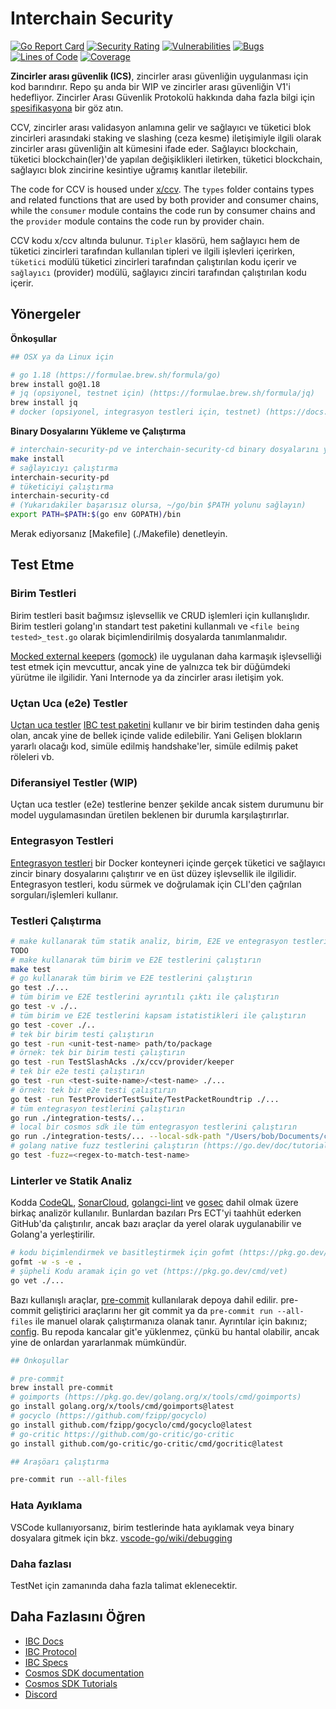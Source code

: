 # Interchain Security

[![Go Report Card](https://goreportcard.com/badge/github.com/cosmos/interchain-security)](https://goreportcard.com/report/github.com/cosmos/interchain-security)
[![Security Rating](https://sonarcloud.io/api/project_badges/measure?project=cosmos_interchain-security&metric=security_rating)](https://sonarcloud.io/summary/new_code?id=cosmos_interchain-security)
[![Vulnerabilities](https://sonarcloud.io/api/project_badges/measure?project=cosmos_interchain-security&metric=vulnerabilities)](https://sonarcloud.io/summary/new_code?id=cosmos_interchain-security)
[![Bugs](https://sonarcloud.io/api/project_badges/measure?project=cosmos_interchain-security&metric=bugs)](https://sonarcloud.io/summary/new_code?id=cosmos_interchain-security)
[![Lines of Code](https://sonarcloud.io/api/project_badges/measure?project=cosmos_interchain-security&metric=ncloc)](https://sonarcloud.io/summary/new_code?id=cosmos_interchain-security)
[![Coverage](https://sonarcloud.io/api/project_badges/measure?project=cosmos_interchain-security&metric=coverage)](https://sonarcloud.io/summary/new_code?id=cosmos_interchain-security)

**Zincirler arası güvenlik (ICS)**, zincirler arası güvenliğin uygulanması için kod barındırır. Repo şu anda bir WIP ve zincirler arası güvenliğin V1'i hedefliyor. Zincirler Arası Güvenlik Protokolü hakkında daha fazla bilgi için [spesifikasyona](https://github.com/cosmos/ibc/blob/main/spec/app/ics-028-cross-chain-validation/README.md) bir göz atın.

CCV, zincirler arası validasyon anlamına gelir ve sağlayıcı ve tüketici blok zincirleri arasındaki staking ve slashing (ceza kesme) iletişimiyle ilgili olarak zincirler arası güvenliğin alt kümesini ifade eder. Sağlayıcı blockchain, tüketici blockchain(ler)'de yapılan değişiklikleri iletirken, tüketici blockchain, sağlayıcı blok zincirine kesintiye uğramış kanıtlar iletebilir.

The code for CCV is housed under [x/ccv](./x/ccv). The `types` folder contains types and related functions that are used by both provider and consumer chains, while the `consumer` module contains the code run by consumer chains and the `provider` module contains the code run by provider chain.

CCV kodu x/ccv altında bulunur. `Tipler` klasörü, hem sağlayıcı hem de tüketici zincirleri tarafından kullanılan tipleri ve ilgili işlevleri içerirken, `tüketici` modülü tüketici zincirleri tarafından çalıştırılan kodu içerir ve `sağlayıcı` (provider) modülü, sağlayıcı zinciri tarafından çalıştırılan kodu içerir.

## Yönergeler

**Önkoşullar**

```bash
## OSX ya da Linux için

# go 1.18 (https://formulae.brew.sh/formula/go)
brew install go@1.18
# jq (opsiyonel, testnet için) (https://formulae.brew.sh/formula/jq)
brew install jq
# docker (opsiyonel, integrasyon testleri için, testnet) (https://docs.docker.com/get-docker/)

```

**Binary Dosyalarını Yükleme ve Çalıştırma**

```bash
# interchain-security-pd ve interchain-security-cd binary dosyalarını yükleme
make install
# sağlayıcıyı çalıştırma
interchain-security-pd
# tüketiciyi çalıştırma
interchain-security-cd
# (Yukarıdakiler başarısız olursa, ~/go/bin $PATH yolunu sağlayın)
export PATH=$PATH:$(go env GOPATH)/bin
```

Merak ediyorsanız [Makefile] (./Makefile) denetleyin.

## Test Etme

### Birim Testleri

Birim testleri basit bağımsız işlevsellik ve CRUD işlemleri için kullanışlıdır. Birim testleri golang'ın standart test paketini kullanmalı ve ```<file being tested>_test.go``` olarak biçimlendirilmiş dosyalarda tanımlanmalıdır.

[Mocked external keepers](./testutil/keeper/mocks.go) ([gomock](https://github.com/golang/mock)) ile uygulanan daha karmaşık işlevselliği test etmek için mevcuttur, ancak yine de yalnızca tek bir düğümdeki yürütme ile ilgilidir. Yani Internode ya da zincirler arası iletişim yok.

### Uçtan Uca (e2e) Testler

[Uçtan uca testler](./e2e-tests/) [IBC test paketini](https://github.com/cosmos/ibc-go/tree/main/testing) kullanır ve bir birim testinden daha geniş olan, ancak yine de bellek içinde valide edilebilir. Yani  Gelişen blokların yararlı olacağı kod, simüle edilmiş handshake'ler, simüle edilmiş paket röleleri vb. 

### Diferansiyel Testler (WIP)

Uçtan uca testler (e2e) testlerine benzer şekilde ancak sistem durumunu bir model uygulamasından üretilen beklenen bir durumla karşılaştırırlar.

### Entegrasyon Testleri

[Entegrasyon testleri](./integration-tests/) bir Docker konteyneri içinde gerçek tüketici ve sağlayıcı zincir binary dosyalarını çalıştırır ve en üst düzey işlevsellik ile ilgilidir. Entegrasyon testleri, kodu sürmek ve doğrulamak için CLI'den çağrılan sorguları/işlemleri kullanır.

### Testleri Çalıştırma

```bash
# make kullanarak tüm statik analiz, birim, E2E ve entegrasyon testlerini çalıştırın
TODO
# make kullanarak tüm birim ve E2E testlerini çalıştırın
make test
# go kullanarak tüm birim ve E2E testlerini çalıştırın
go test ./...
# tüm birim ve E2E testlerini ayrıntılı çıktı ile çalıştırın
go test -v ./..
# tüm birim ve E2E testlerini kapsam istatistikleri ile çalıştırın
go test -cover ./..
# tek bir birim testi çalıştırın
go test -run <unit-test-name> path/to/package
# örnek: tek bir birim testi çalıştırın
go test -run TestSlashAcks ./x/ccv/provider/keeper
# tek bir e2e testi çalıştırın
go test -run <test-suite-name>/<test-name> ./...
# örnek: tek bir e2e testi çalıştırın
go test -run TestProviderTestSuite/TestPacketRoundtrip ./...
# tüm entegrasyon testlerini çalıştırın
go run ./integration-tests/...
# local bir cosmos sdk ile tüm entegrasyon testlerini çalıştırın 
go run ./integration-tests/... --local-sdk-path "/Users/bob/Documents/cosmos-sdk/"
# golang native fuzz testlerini çalıştırın (https://go.dev/doc/tutorial/fuzz)
go test -fuzz=<regex-to-match-test-name>
```

### Linterler ve Statik Analiz

Kodda [CodeQL](https://codeql.github.com/), [SonarCloud](https://sonarcloud.io/), [golangci-lint](https://golangci-lint.run/) ve [gosec](https://github.com/securego/gosec) dahil olmak üzere birkaç analizör kullanılır. Bunlardan bazıları Prs ECT'yi taahhüt ederken GitHub'da çalıştırılır, ancak bazı araçlar da yerel olarak uygulanabilir ve Golang'a yerleştirilir.

```bash
# kodu biçimlendirmek ve basitleştirmek için gofmt (https://pkg.go.dev/cmd/gofmt)
gofmt -w -s -e .
# şüpheli Kodu aramak için go vet (https://pkg.go.dev/cmd/vet)
go vet ./...
```

Bazı kullanışlı araçlar, [pre-commit](https://pre-commit.com/hooks.html) kullanılarak depoya dahil edilir. pre-commit geliştirici araçlarını her git commit ya da `pre-commit run --all-files` ile manuel olarak çalıştırmanıza olanak tanır. Ayrıntılar için bakınız; [config](./.pre-commit-config.yaml). Bu repoda kancalar git'e yüklenmez, çünkü bu hantal olabilir, ancak yine de onlardan yararlanmak mümkündür.

```bash
## Önkoşullar

# pre-commit
brew install pre-commit
# goimports (https://pkg.go.dev/golang.org/x/tools/cmd/goimports)
go install golang.org/x/tools/cmd/goimports@latest
# gocyclo (https://github.com/fzipp/gocyclo)
go install github.com/fzipp/gocyclo/cmd/gocyclo@latest
# go-critic https://github.com/go-critic/go-critic
go install github.com/go-critic/go-critic/cmd/gocritic@latest

## Araşöarı çalıştırma

pre-commit run --all-files
```

### Hata Ayıklama

VSCode kullanıyorsanız, birim testlerinde hata ayıklamak veya binary dosyalara gitmek için bkz. [vscode-go/wiki/debugging](https://github.com/golang/vscode-go/wiki/debugging)

### Daha fazlası

TestNet için zamanında daha fazla talimat eklenecektir.

## Daha Fazlasını Öğren

- [IBC Docs](https://docs.cosmos.network/master/ibc/)
- [IBC Protocol](https://ibcprotocol.org/)
- [IBC Specs](https://github.com/cosmos/ibc)
- [Cosmos SDK documentation](https://docs.cosmos.network)
- [Cosmos SDK Tutorials](https://tutorials.cosmos.network)
- [Discord](https://discord.gg/cosmosnetwork)
